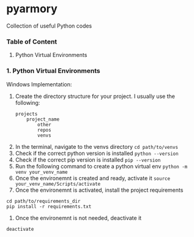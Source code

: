 # pyarmory
Collection of useful Python codes 

### Table of Content
1. Python Virtual Environments


### 1. Python Virtual Environments
Windows Implementation:
1. Create the directory structure for your project. I usually use the following:
	```
	projects
		project_name
			other
			repos
			venvs

	```
1. In the terminal, navigate to the venvs directory
```cd path/to/venvs```
1. Check if the correct python version is installed
```python --version```
1. Check if the correct pip version is installed
```pip --version```
1. Run the following command to create a python virtual env
```python -m venv your_venv_name```
1. Once the environemnt is created and ready, activate it
```source your_venv_name/Scripts/activate```
1. Once the environemnt is activated, install the project requirements
```
cd path/to/requirements_dir
pip install -r requirements.txt
```
1. Once the environemnt is not needed, deactivate it
```
deactivate
```

